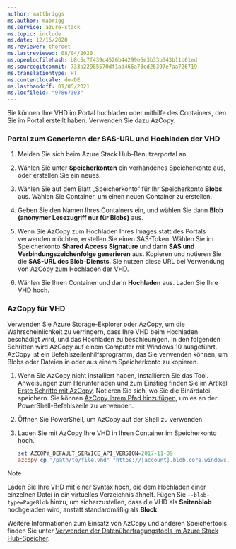 ```yaml
---
author: mattbriggs
ms.author: mabrigg
ms.service: azure-stack
ms.topic: include
ms.date: 12/16/2020
ms.reviewer: thoroet
ms.lastreviewed: 08/04/2020
ms.openlocfilehash: b8c5c7f439c4526b44299e6e3b33b343b11b61ed
ms.sourcegitcommit: 733a22985570df1ad466a73cd26397e7aa726719
ms.translationtype: HT
ms.contentlocale: de-DE
ms.lasthandoff: 01/05/2021
ms.locfileid: "97867303"
---
```

Sie können Ihre VHD im Portal hochladen oder mithilfe des Containers, den Sie im Portal erstellt haben. Verwenden Sie dazu AzCopy.

### <a name="portal-to-generate-sas-url-and-upload-vhd"></a>Portal zum Generieren der SAS-URL und Hochladen der VHD

1. Melden Sie sich beim Azure Stack Hub-Benutzerportal an.

2. Wählen Sie unter **Speicherkonten** ein vorhandenes Speicherkonto aus, oder erstellen Sie ein neues.

3. Wählen Sie auf dem Blatt „Speicherkonto“ für Ihr Speicherkonto **Blobs** aus. Wählen Sie Container, um einen neuen Container zu erstellen.

4. Geben Sie den Namen Ihres Containers ein, und wählen Sie dann **Blob (anonymer Lesezugriff nur für Blobs)** aus.

5. Wenn Sie AzCopy zum Hochladen Ihres Images statt des Portals verwenden möchten, erstellen Sie einen SAS-Token. Wählen Sie im Speicherkonto **Shared Access Signature** und dann **SAS und Verbindungszeichenfolge generieren** aus. Kopieren und notieren Sie die **SAS-URL des Blob-Diensts**. Sie nutzen diese URL bei Verwendung von AzCopy zum Hochladen der VHD.

6. Wählen Sie Ihren Container und dann **Hochladen** aus. Laden Sie Ihre VHD hoch.

### <a name="azcopy-vhd"></a>AzCopy für VHD

Verwenden Sie Azure Storage-Explorer oder AzCopy, um die Wahrscheinlichkeit zu verringern, dass Ihre VHD beim Hochladen beschädigt wird, und das Hochladen zu beschleunigen. In den folgenden Schritten wird AzCopy auf einem Computer mit Windows 10 ausgeführt. AzCopy ist ein Befehlszeilenhilfsprogramm, das Sie verwenden können, um Blobs oder Dateien in oder aus einem Speicherkonto zu kopieren.

1. Wenn Sie AzCopy nicht installiert haben, installieren Sie das Tool. Anweisungen zum Herunterladen und zum Einstieg finden Sie im Artikel [Erste Schritte mit AzCopy](/azure/storage/common/storage-use-azcopy-v10). Notieren Sie sich, wo Sie die Binärdatei speichern. Sie können [AzCopy Ihrem Pfad hinzufügen](https://www.architectryan.com/2018/03/17/add-to-the-path-on-windows-10/), um es an der PowerShell-Befehlszeile zu verwenden.

2. Öffnen Sie PowerShell, um AzCopy auf der Shell zu verwenden.

3. Laden Sie mit AzCopy Ihre VHD in Ihren Container im Speicherkonto hoch.

    ```powershell  
    set AZCOPY_DEFAULT_SERVICE_API_VERSION=2017-11-09
    azcopy cp "/path/to/file.vhd" "https://[account].blob.core.windows.net/[container]/[path/to/blob]?[SAS] --blob-type=PageBlob
    ```

> [!NOTE]  
> Laden Sie Ihre VHD mit einer Syntax hoch, die dem Hochladen einer einzelnen Datei in ein virtuelles Verzeichnis ähnelt. Fügen Sie `--blob-type=PageBlob` hinzu, um sicherzustellen, dass die VHD als **Seitenblob** hochgeladen wird, anstatt standardmäßig als **Block**.

Weitere Informationen zum Einsatz von AzCopy und anderen Speichertools finden Sie unter [Verwenden der Datenübertragungstools im Azure Stack Hub-Speicher](../user/azure-stack-storage-transfer.md).